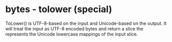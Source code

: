 # bytes - tolower (special)

ToLower() is UTF-8-based on the input and Unicode-based on the output. It will treat the input as UTF-8 encoded bytes and return a slice the represents the Unicode lowercase mappings of the input slice.
